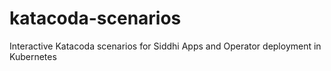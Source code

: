 # katacoda-scenarios
Interactive Katacoda scenarios for Siddhi Apps and Operator deployment in Kubernetes
